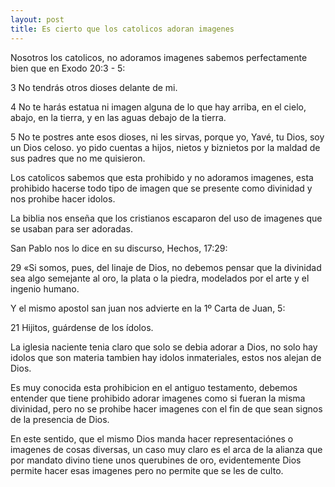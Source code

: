 ```yaml
---
layout: post
title: Es cierto que los catolicos adoran imagenes
---
```


Nosotros los catolicos, no adoramos imagenes sabemos perfectamente bien que en Exodo 20:3 - 5:

3 No tendrás otros dioses delante de mi.

4 No te harás estatua ni imagen alguna de lo que hay arriba, en el cielo, abajo, en la tierra, y en las aguas debajo de la tierra.

5 No te postres ante esos dioses, ni les sirvas, porque yo, Yavé, tu Dios, soy un Dios celoso. yo pido cuentas a hijos, nietos y biznietos por la maldad de sus padres que no me quisieron.

Los catolicos sabemos que esta prohibido y no adoramos imagenes, esta prohibido hacerse todo tipo de imagen que se presente como divinidad y nos prohibe hacer idolos.

La biblia nos enseña que los cristianos escaparon del uso de imagenes que se usaban para ser adoradas.

San Pablo nos lo dice en su discurso, Hechos, 17:29:

29 «Si somos, pues, del linaje de Dios, no debemos pensar que la divinidad sea algo semejante al oro, la plata o la piedra, modelados por el arte y el ingenio humano.

Y el mismo apostol san juan nos advierte en la 1º Carta de Juan, 5:

21 Hijitos, guárdense de los ídolos.

La iglesia naciente tenia claro que solo se debia adorar a Dios, no solo hay idolos que son materia tambien hay idolos inmateriales, estos nos alejan de Dios.

Es muy conocida esta prohibicion en el antiguo testamento, debemos entender que tiene prohibido adorar imagenes como si fueran la misma divinidad, pero no se prohibe hacer imagenes con el fin de que sean signos de la presencia de Dios.

En este sentido, que el mismo Dios manda hacer representaciónes o imagenes de cosas diversas, un caso muy claro es el arca de la alianza que por mandato divino tiene unos querubines de oro, evidentemente Dios permite hacer esas imagenes pero no permite que se les de culto.
 
 
